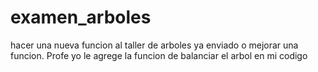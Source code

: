 # examen_arboles
hacer una nueva funcion al taller de arboles ya enviado o mejorar una funcion. 
Profe yo le agrege la funcion de balanciar el arbol en mi codigo 
